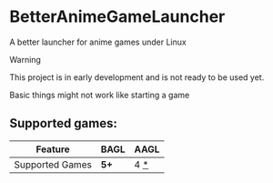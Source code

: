 # BetterAnimeGameLauncher
A better launcher for anime games under Linux

> [!WARNING]
> This project is in early development and is not ready to be used yet.
> 
> Basic things might not work like starting a game

## Supported games:
| Feature | BAGL | AAGL |
| --- | --- | --- |
| Supported Games | **5+** | 4 [*](## "All in seperate applications")  |

